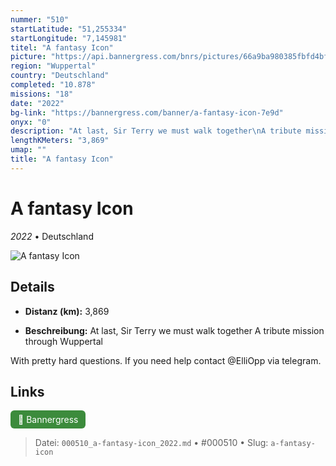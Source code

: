 ```yaml
---
nummer: "510"
startLatitude: "51,255334"
startLongitude: "7,145981"
titel: "A fantasy Icon"
picture: "https://api.bannergress.com/bnrs/pictures/66a9ba980385fbfd4bfb51078f4d280e"
region: "Wuppertal"
country: "Deutschland"
completed: "10.878"
missions: "18"
date: "2022"
bg-link: "https://bannergress.com/banner/a-fantasy-icon-7e9d"
onyx: "0"
description: "At last, Sir Terry we must walk together\nA tribute mission through Wuppertal\n\nWith pretty hard questions. If you need help contact @ElliOpp via telegram."
lengthKMeters: "3,869"
umap: ""
title: "A fantasy Icon"
---
```

# A fantasy Icon

*2022* • Deutschland

![A fantasy Icon](https://api.bannergress.com/bnrs/pictures/66a9ba980385fbfd4bfb51078f4d280e)

## Details
- **Distanz (km):** 3,869



- **Beschreibung:** At last, Sir Terry we must walk together
A tribute mission through Wuppertal

With pretty hard questions. If you need help contact @ElliOpp via telegram.


## Links
<div style="margin-top: 0.5em;">
<a href="https://bannergress.com/banner/a-fantasy-icon-7e9d" target="_blank" style="display:inline-block;margin-right:8px;padding:6px 12px;background-color:#3c8b3c;color:white;text-decoration:none;border-radius:6px;">🔗 Bannergress</a>

</div>


> Datei: `000510_a-fantasy-icon_2022.md` • #000510 • Slug: `a-fantasy-icon`
